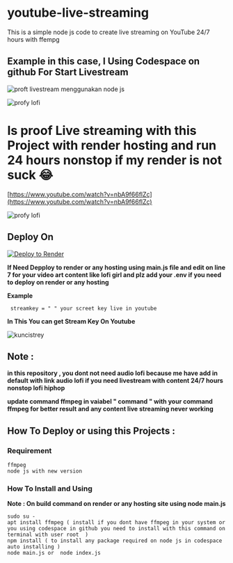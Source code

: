 # youtube-live-streaming
This is a simple node js code to create live streaming on YouTube 24/7 hours with ffempg

## Example in this case,  I Using Codespace on github For Start Livestream

![proft livestream menggunakan node js](https://github.com/hajilok/youtube-live-streaming/assets/120608486/6e400904-89c3-4635-b685-01e3aa48f481)

![profy lofi](https://github.com/hajilok/youtube-live-streaming/assets/120608486/e9e19a57-4b7a-4832-97c9-64ff1cec0afc)


# Is proof Live streaming with this Project with render hosting and run 24 hours nonstop if my render is not suck 😂

[https://www.youtube.com/watch?v=nbA9f66flZc](https://www.youtube.com/watch?v=nbA9f66flZc)

![profy lofi](https://github.com/hajilok/youtube-live-streaming/assets/120608486/e9e19a57-4b7a-4832-97c9-64ff1cec0afc)
## Deploy On 

[![Deploy to Render](https://render.com/images/deploy-to-render-button.svg)](https://render.com/deploy)

**If Need Depploy to render or any hosting using main.js file and edit  on line 7 for your video art  content like lofi girl and plz add your .env if you need to deploy on render or any hosting**

**Example**
 ```
  streamkey = " " your screet key live in youtube

 ```
**In This You can get Stream Key On Youtube**

![kuncistrey](https://github.com/hajilok/youtube-live-streaming/assets/120608486/5b5e0a14-b810-4b08-96aa-ead17f863c59)

## Note :
**in this repository , you dont not need audio lofi because me have add in default with link audio lofi if you need livestream with content 24/7 hours nonstop lofi hiphop**

**update command ffmpeg in vaiabel " command " with your command ffmpeg for better result and any content live streaming never working**


## How To Deploy or using this Projects :

### Requirement 
```
ffmpeg
node js with new version

```
### How To Install and Using 

**Note : On build command on render or any hosting site using node main.js**

```
sudo su - 
apt install ffmpeg ( install if you dont have ffmpeg in your system or you using codespace in github you need to install with this command on terminal with user root  )
npm install ( to install any package required on node js in codespace auto installing )
node main.js or  node index.js 


```
